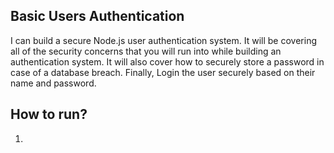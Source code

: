 ## Basic Users Authentication

I can build a secure Node.js user authentication system. It will be covering all of the security concerns that you will run into 
while building an authentication system. It will also cover how to securely store a password in case of a database breach. 
Finally, Login the user securely based on their name and password.

## How to run?

1. 
